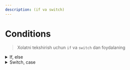 ```yaml
---
description: (if va switch)
---
```


# Conditions

> Xolatni tekshirish uchun `if` va `switch` dan foydalaning

<details>

<summary>If, else</summary>

`if` agar xolat qanotlantirilsa ya'ni `true` bo'lsa scope ya'ni `{}` orasidagi amallarni bajaring `else` aks xolda `{}` orasidagi amallarni bajaring.

```swift
// Example

let grade = 75

if grade >= 75 { 
    print("You did pass with grade \(grade))
} else {
    print("You failed")
}

// output
// You did pass with grade 75

// Note: agar grade 75 dan kam bo'lganda edi natija
// You failed, bo'lar edi.
```

</details>

<details>

<summary>Switch, case</summary>

`Switch` `if` dan farqli o'laroq bir necha xolatni tekshirish qobiliyatiga ega.\
Boshqacha qlib aytganda `switch` bu ingliz tilidan almashtirish, o'zgartirish degani bo'lib bir necha almashinuvchi xolatlarga ya'ni `case`larga ega bo'ladi.&#x20;

Quidagi switch uchun namuna keltirilgan

```
// Example

let state = "two"

switch state {
case "one":
    print("You have just started the game")
case "two":
    print("Congrats now you can play in the second stage")
case "three":
    print("You almost there, keep up")
case "four":
    print("You won the game")
default:
    print("This is wrong input")
}
```

Switch orqali bir necha xolat bir xil natija keltirsa quidagi namuna orqali ko'rishingiz mumkin

```
// Example

let state = "one"

switch state {
case "zero", "one":
    print("You have just started the game")
case "two":
    print("Congrats now you can play in the second stage")
case "three":
    print("You almost there, keep up")
case "four":
    print("You won the game")
default:
    print("This is wrong input")
}

//Bu yerda agar state ning qiymati zero yoki one bo'lsa bir xil natija hosil bo'ladi 
```

`Switch` ning yana bir qulayliklardan dasturchi bir necha mantiqiy xolatni tekshira olishida&#x20;

```
// Example

let grade = 100

switch grade {
case let g where g <= 65:
    print("You failed")
case let g where g > 65 && g < 75 :
    print("Your degree is 3")
case let g where g >= 75 && g < 90:
    print("You got 4")
case let g where g >= 90:
    print("You got 5 for this exam")
default:
    print("Not valid grade")
}

// natija 
// You got 5 for this exam
```



</details>



